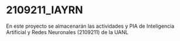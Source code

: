 # 2109211_IAYRN
En este proyecto se almacenarán las actividades y PIA de Inteligencia Artificial y Redes Neuronales (2109211) de la UANL
